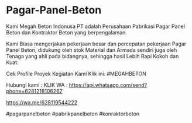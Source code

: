 # Pagar-Panel-Beton
Kami Megah Beton Indonusa PT adalah Perusahaan Pabrikasi Pagar Panel Beton dan Kontraktor Beton yang berpengalaman.

Kami Biasa mengerjakan pekerjaan besar dan percepatan pekerjaan Pagar Panel Beton, didukung oleh stok Material dan Armada sendiri juga oleh Tenaga yang ahli pada bidangnya, sehingga hasil Lebih Rapi Kokoh dan Kuat.

Cek Profile Proyek Kegiatan Kami Klik ini:
#MEGAHBETON

Hubungi kami : 
KLIK WA  :
https://api.whatsapp.com/send?phone=6281218106267

https://wa.me/628119544222

#pagarpanelbeton
#pabrikpanelbeton
#konraktorbeton
